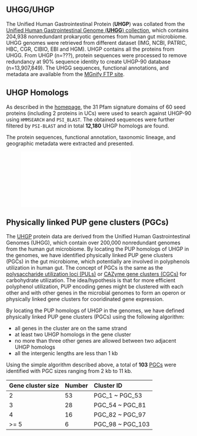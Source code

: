 ## UHGG/UHGP

The Unified Human Gastrointestinal Protein (**UHGP**) was collated from the [Unified Human Gastrointestinal Genome (**UHGG**) collection](https://www.nature.com/articles/s41587-020-0603-3), which contains 204,938 nonredundant prokaryotic genomes from human gut microbiome. UHGG genomes were retrieved from different dataset (IMG, NCBI, PATRIC, HBC, CGR, CIBIO, EBI and HGM). UHGP contains all the proteins from UHGG. From UHGP (n=???), protein sequences were processed to remove redundancy at 90% sequence identity to create UHGP-90 database (n=13,907,849). The UHGG sequences, functional annotations, and metadata are available from the [MGnify FTP site](http://ftp.ebi.ac.uk/pub/databases/metagenomics/mgnify_genomes/).

## UHGP Homologs

As described in the [homepage](http://bcb.unl.edu/dbpup/), the 31 Pfam signature domains of 60 seed proteins (including 2 proteins in UCs) were used to search against UHGP-90 using `HMMSEARCH` and `PSI_BLAST`. The obtained sequences were further filtered by `PSI-BLAST` and in total **12,180** UHGP homologs are found. 

The protein sequences, functional annotation, taxonomic lineage, and geographic metadata were extracted and presented.

<figure class="fit">
    <embed type="image/svg+xml" src="./static/images/text_content/figures/UHGP_count.svg" />
</figure>

## Physically linked PUP gene clusters (PGCs)

The [UHGP](https://www.nature.com/articles/s41587-020-0603-3) protein data are derived from the Unified Human Gastrointestinal Genomes (UHGG), which contain over 200,000 nonredundant genomes from the human gut microbiome. By locating the PUP homologs of UHGP in the genomes, we have identified physically linked PUP gene clusters (PGCs) in the gut microbiome, which potentially are involved in polyphenols utilization in human gut. The concept of PGCs is the same as the [polysaccharide utilization loci (PULs)](https://pubmed.ncbi.nlm.nih.gov/28138099/) or [CAZyme gene clusters (CGCs)](https://academic.oup.com/nar/article/46/W1/W95/4996582) for carbohydrate utilization. The idea/hypothesis is that for more efficient polyphenol utilization, PUP encoding genes might be clustered with each other and with other genes in the microbial genomes to form an operon or physically linked gene clusters for cooridinated gene expression. 

By locating the PUP homologs of UHGP in the genomes, we have defined physically linked PUP gene clusters (PGCs) using the following algorithm:

- all genes in the cluster are on the same strand
- at least two UHGP homologs in the gene cluster
- no more than three other genes are allowed between two adjacent UHGP homologs
- all the intergenic lengths are less than 1 kb

Using the simple algorithm described above, a total of **103** [PGCs](./uhgp/Cluster) were identified with PGC sizes ranging from 2 kb to 11 kb.


| Gene cluster size | Number | Cluster ID       |
| :---------------- | :----- | :--------------- |
| 2                 | 53     | PGC_1 ~ PGC_53   |
| 3                 | 28     | PGC_54 ~ PGC_81  |
| 4                 | 16     | PGC_82 ~ PGC_97  |
| >= 5              | 6      | PGC_98 ~ PGC_103 |







